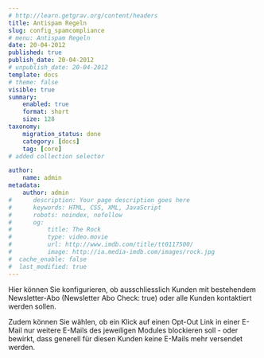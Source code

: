 ```yaml
---
# http://learn.getgrav.org/content/headers
title: Antispam Regeln
slug: config_spamcompliance
# menu: Antispam Regeln
date: 20-04-2012
published: true
publish_date: 20-04-2012
# unpublish_date: 20-04-2012
template: docs
# theme: false
visible: true
summary:
    enabled: true
    format: short
    size: 128
taxonomy:
    migration_status: done
    category: [docs]
    tag: [core]
# added collection selector

author:
    name: admin
metadata:
    author: admin
#      description: Your page description goes here
#      keywords: HTML, CSS, XML, JavaScript
#      robots: noindex, nofollow
#      og:
#          title: The Rock
#          type: video.movie
#          url: http://www.imdb.com/title/tt0117500/
#          image: http://ia.media-imdb.com/images/rock.jpg
#  cache_enable: false
#  last_modified: true
---
```


Hier können Sie konfigurieren, ob ausschliesslich Kunden mit bestehendem Newsletter-Abo (Newsletter Abo Check: true) oder alle Kunden kontaktiert werden sollen.

Zudem können Sie wählen, ob ein Klick auf einen Opt-Out Link in einer E-Mail nur weitere E-Mails des jeweiligen Modules blockieren soll - oder bewirkt, dass generell für diesen Kunden keine E-Mails mehr versendet werden.
